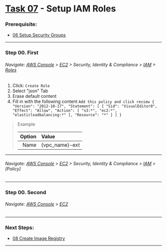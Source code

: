 # [Task 07](../tasks/iam-roles) - Setup IAM Roles
### Prerequisite:
  + [06 Setup Security Groups]
--------------------------------------------------------------------------------
### Step 00\. First
###### Navigate: [AWS Console] > [EC2] > Security, Identity & Compliance > [IAM] > [Roles]
  1. Click: `Create Role`
  2. Select "json" Tab 
  3. Erase default content
  4. Fill in with the following content
    ```
    Add this policy and click review
    {
        "Version": "2012-10-17",
        "Statement": [
            {
                "Sid": "VisualEditor0",
                "Effect": "Allow",
                "Action": [
                    "s3:*",
                    "ec2:*",
                    "elasticloadbalancing:*"
                ],
                "Resource": "*"
            }
        ]
    }
    ```
> Example
>
>   | Option            | Value                 |
>   |------------------:|:----------------------|
>   | Name              | {vpc_name}-ext        |

---------------------------------------------------------------------------------
###### Navigate: [AWS Console] > [EC2] > Security, Identity & Compliance > [IAM] > [Policy]
---------------------------------------------------------------------------------
### Step 00\. Second
###### Navigate: [AWS Console] > [EC2] 

---------------------------------------------------------------------------------
### Next Steps:
  + [08 Create Image Registry]
--------------------------------------------------------------------------------
[06 Setup Security Groups]:../manual/06_SecurityGroups.md
[08 Create Image Registry]:../manual/08_ImageRegistry.md
[EC2]:https://console.amazonaws-us-gov.com/ec2/home
[IAM]:https://console.amazonaws-us-gov.com/iam/home
[Roles]:https://console.amazonaws-us-gov.com/iam/home#/roles
[AWS Console]:https://console.amazonaws-us-gov.com/console/home
